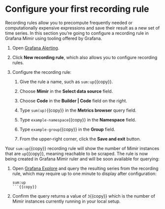# Configure your first recording rule

Recording rules allow you to precompute frequently needed or computationally expensive expressions and save their result
as a new set of time series. In this section you’re going to configure a recording rule in Grafana Mimir using tooling
offered by Grafana.

1. Open [Grafana Alerting]({{TRAFFIC_HOST1_9000}}/alerting/list).

1. Click **New recording rule**, which also allows you to configure recording rules.

1. Configure the recording rule:
   1. Give the rule a name, such as `sum:up`{{copy}}.

   1. Choose **Mimir** in the **Select data source** field.

   1. Choose **Code** in the **Builder | Code** field on the right.

   1. Type `sum(up)`{{copy}} in the **Metrics browser** query field.

   1. Type `example-namespace`{{copy}} in the **Namespace** field.

   1. Type `example-group`{{copy}} in the **Group** field.

   1. From the upper-right corner, click the **Save and exit** button.

Your `sum:up`{{copy}} recording rule will show the number of Mimir instances that are `up`{{copy}}, meaning reachable to be scraped. The
rule is now being created in Grafana Mimir ruler and will be soon available for querying:

1. Open [Grafana Explore]({{TRAFFIC_HOST1_9000}}/explore)
   and query the resulting series from the recording rule, which may require up to one minute to display after configuration:
   ```
   sum:up
   ```{{copy}}

1. Confirm the query returns a value of `3`{{copy}} which is the number of Mimir instances currently running in your local setup.

